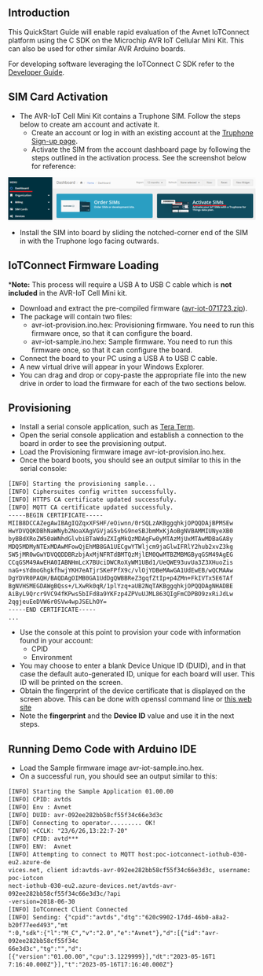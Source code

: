 ## Introduction
This QuickStart Guide will enable rapid evaluation of the Avnet IoTConnect platform using the C SDK on the Microchip AVR IoT Cellular Mini Kit.  This can also be used for other similar AVR Arduino boards.

For developing software leveraging the IoTConnect C SDK refer to the [Developer Guide](README.md).

## SIM Card Activation

* The AVR-IoT Cell Mini Kit contains a Truphone SIM. Follow the steps below to create am account and activate it.
  * Create an account or log in with an existing account at the [Truphone Sign-up page](https://account.truphone.com/register).
  * Activate the SIM from the account dashboard page by following the steps outlined in the activation process. 
    See the screenshot below for reference:

![Truphone Activation](media/truphone-activate-sim.png "Truphone Activation")

* Install the SIM into board by sliding the notched-corner end of the SIM in with the Truphone logo facing outwards.

## IoTConnect Firmware Loading
***Note:** This process will require a USB A to USB C cable which is **not included** in the AVR-IoT Cell Mini kit.

* Download and extract the pre-compiled firmware ([avr-iot-071723.zip](https://saleshosted.z13.web.core.windows.net/sdk/arduino/avr-iot-071723.zip)).
* The package will contain two files:
  * avr-iot-provision.ino.hex: Provisioning firmware. You need to run this firmware once, so that it can configure the board.
  * avr-iot-sample.ino.hex: Sample firmware. You need to run this firmware once, so that it can configure the board.
* Connect the board to your PC using a USB A to USB C cable.
* A new virtual drive will appear in your Windows Explorer.
* You can drag and drop or copy-paste the appropriate file into the new drive in order to load the firmware for each of the two sections below.

## Provisioning

* Install a serial console application, such as [Tera Term](https://ttssh2.osdn.jp/index.html.en).
* Open the serial console application and establish a connection to the board in order to see the provisioning output.
* Load the Provisioning firmware image avr-iot-provision.ino.hex.
* Once the board boots, you should see an output similar to this in the serial console:

```
[INFO] Starting the provisioning sample...
[INFO] Ciphersuites config written successfully.
[INFO] HTTPS CA certificate updated successfuly.
[INFO] MQTT CA certificate updated successfuly.
-----BEGIN CERTIFICATE-----
MIIB8DCCAZegAwIBAgIQZqxXFSHF/eOiwnn/0rSQLzAKBggqhkjOPQQDAjBPMSEw
HwYDVQQKDBhNaWNyb2NoaXAgVGVjaG5vbG9neSBJbmMxKjAoBgNVBAMMIUNyeXB0
byBBdXRoZW50aWNhdGlvbiBTaWduZXIgMkQzMDAgFw0yMTAzMjUxMTAwMDBaGA8y
MDQ5MDMyNTExMDAwMFowQjEhMB8GA1UECgwYTWljcm9jaGlwIFRlY2hub2xvZ3kg
SW5jMR0wGwYDVQQDDBRzbjAxMjNFRTdBMTQzMjlEM0QwMTBZMBMGByqGSM49AgEG
CCqGSM49AwEHA0IABNHmLcX7BUciDWCRoXyWM1UBd1/UeQWE93uvUa3Z3XHuoZis
naG+sYdmoGhgkfhwjYKH7eATjrSKeFPfX9c/vlOjYDBeMAwGA1UdEwEB/wQCMAAw
DgYDVR0PAQH/BAQDAgOIMB0GA1UdDgQWBBReZ3gqfZtIp+p4ZMn+FkIVTx5E6TAf
BgNVHSMEGDAWgBQss+/LXwRk0qR/1plYzq+aUB2NqTAKBggqhkjOPQQDAgNHADBE
AiByL9Qrcr9VC94fKPws5bIFd8a9YKFzp4ZPVuUJML863QIgFmCDPBO9zxRiJdLw
2qgjeuEeDVW6r0SVw4wpJSELhOY=
-----END CERTIFICATE-----
...
```
* Use the console at this point to provision your code with information found in your account:
  * CPID
  * Environment
* You may choose to enter a blank Device Unique ID (DUID), and in that case the default 
auto-generated ID, unique for each board will user. This ID will be printed on the screen.
* Obtain the fingerprint of the device certificate that is displayed on the screen above.
This can be done with openssl command line or [this web site](https://www.samltool.com/fingerprint.php)
* Note the **fingerprint** and the **Device ID** value and use it in the next steps.

## Running Demo Code with Arduino IDE

* Load the Sample firmware image avr-iot-sample.ino.hex. 
* On a successful run, you should see an output similar to this:

```
[INFO] Starting the Sample Application 01.00.00
[INFO] CPID: avtds
[INFO] Env : Avnet
[INFO] DUID: avr-092ee282bb58cf55f34c66e3d3c
[INFO] Connecting to operator......... OK!
[INFO] +CCLK: "23/6/26,13:22:7-20"
[INFO] CPID: avtd***
[INFO] ENV:  Avnet
[INFO] Attempting to connect to MQTT host:poc-iotconnect-iothub-030-eu2.azure-de
vices.net, client id:avtds-avr-092ee282bb58cf55f34c66e3d3c, username: poc-iotcon
nect-iothub-030-eu2.azure-devices.net/avtds-avr-092ee282bb58cf55f34c66e3d3c/?api
-version=2018-06-30
[INFO] IoTConnect Client Connected
[INFO] Sending: {"cpid":"avtds","dtg":"620c9902-17dd-46b0-a8a2-b20f77eed493","mt
":0,"sdk":{"l":"M_C","v":"2.0","e":"Avnet"},"d":[{"id":"avr-092ee282bb58cf55f34c
66e3d3c","tg":"","d":[{"version":"01.00.00","cpu":3.1229999}],"dt":"2023-05-16T1
7:16:40.000Z"}],"t":"2023-05-16T17:16:40.000Z"}
```
